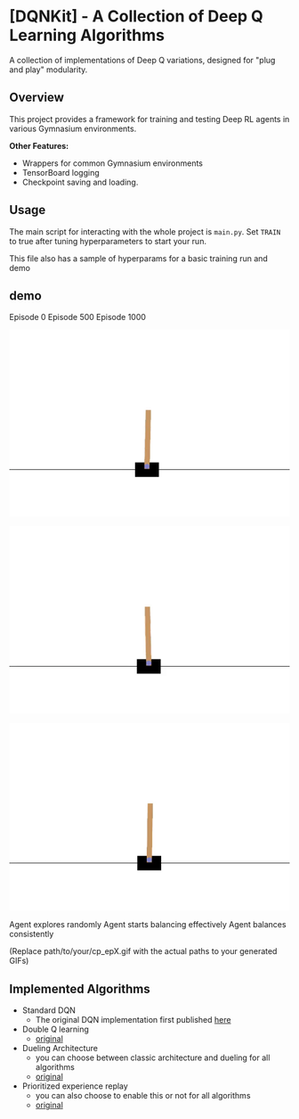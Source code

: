 # [DQNKit] - A Collection of Deep Q Learning Algorithms

A collection of implementations of Deep Q variations, designed for "plug and play" modularity.

## Overview

This project provides a framework for training and testing Deep RL agents in various Gymnasium environments. 

**Other Features:**
*   Wrappers for common Gymnasium environments
*   TensorBoard logging
*   Checkpoint saving and loading.


## Usage

The main script for interacting with the whole project is `main.py`.
Set `TRAIN` to true after tuning hyperparameters to start your run.

This file also has a sample of hyperparams for a basic training run and demo

## demo

Episode 0 Episode 500	Episode 1000

![alt text](showcase_videos/cartpole_100_demo-episode.gif)

	

![alt text](showcase_videos/cartpole_500_demo-episode.gif)

	

![alt text](showcase_videos/cartpole_1000_demo-episode.gif)

Agent explores randomly	Agent starts balancing effectively	Agent balances consistently

(Replace path/to/your/cp_epX.gif with the actual paths to your generated GIFs)

## Implemented Algorithms

* Standard DQN
    - The original DQN implementation first published [here](https://storage.googleapis.com/deepmind-media/dqn/DQNNaturePaper.pdf)
* Double Q learning
    - [original](https://arxiv.org/pdf/1509.06461)
* Dueling Architecture
    - you can choose between classic architecture and dueling for all algorithms
    - [original](https://arxiv.org/abs/1511.06581)
* Prioritized experience replay
    - you can also choose to enable this or not for all algorithms
    - [original](https://arxiv.org/abs/1511.05952)
